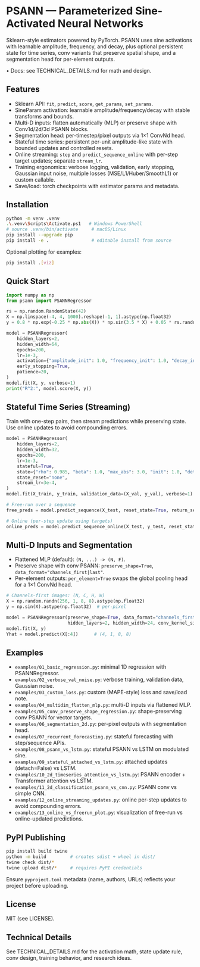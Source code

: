 # PSANN — Parameterized Sine-Activated Neural Networks

Sklearn-style estimators powered by PyTorch. PSANN uses sine activations with learnable amplitude, frequency, and decay, plus optional persistent state for time series, conv variants that preserve spatial shape, and a segmentation head for per-element outputs.

• Docs: see TECHNICAL_DETAILS.md for math and design.

## Features

- Sklearn API: `fit`, `predict`, `score`, `get_params`, `set_params`.
- SineParam activation: learnable amplitude/frequency/decay with stable transforms and bounds.
- Multi-D inputs: flatten automatically (MLP) or preserve shape with Conv1d/2d/3d PSANN blocks.
- Segmentation head: per-timestep/pixel outputs via 1×1 ConvNd head.
- Stateful time series: persistent per-unit amplitude-like state with bounded updates and controlled resets.
- Online streaming: `step` and `predict_sequence_online` with per-step target updates; separate `stream_lr`.
- Training ergonomics: verbose logging, validation, early stopping, Gaussian input noise, multiple losses (MSE/L1/Huber/SmoothL1) or custom callable.
- Save/load: torch checkpoints with estimator params and metadata.

## Installation

```bash
python -m venv .venv
.\.venv\Scripts\Activate.ps1   # Windows PowerShell
# source .venv/bin/activate     # macOS/Linux
pip install --upgrade pip
pip install -e .                # editable install from source
```

Optional plotting for examples:

```bash
pip install .[viz]
```

## Quick Start

```python
import numpy as np
from psann import PSANNRegressor

rs = np.random.RandomState(42)
X = np.linspace(-4, 4, 1000).reshape(-1, 1).astype(np.float32)
y = 0.8 * np.exp(-0.25 * np.abs(X)) * np.sin(3.5 * X) + 0.05 * rs.randn(*X.shape)

model = PSANNRegressor(
    hidden_layers=2,
    hidden_width=64,
    epochs=200,
    lr=1e-3,
    activation={"amplitude_init": 1.0, "frequency_init": 1.0, "decay_init": 0.1},
    early_stopping=True,
    patience=20,
)
model.fit(X, y, verbose=1)
print("R^2:", model.score(X, y))
```

## Stateful Time Series (Streaming)

Train with one-step pairs, then stream predictions while preserving state. Use online updates to avoid compounding errors.

```python
model = PSANNRegressor(
    hidden_layers=2,
    hidden_width=32,
    epochs=200,
    lr=1e-3,
    stateful=True,
    state={"rho": 0.985, "beta": 1.0, "max_abs": 3.0, "init": 1.0, "detach": True},
    state_reset="none",
    stream_lr=3e-4,
)
model.fit(X_train, y_train, validation_data=(X_val, y_val), verbose=1)

# Free-run over a sequence
free_preds = model.predict_sequence(X_test, reset_state=True, return_sequence=True)

# Online (per-step update using targets)
online_preds = model.predict_sequence_online(X_test, y_test, reset_state=True)
```

## Multi-D Inputs and Segmentation

- Flattened MLP (default): `(N, ...) -> (N, F)`.
- Preserve shape with conv PSANN: `preserve_shape=True`, `data_format="channels_first|last"`.
- Per-element outputs: `per_element=True` swaps the global pooling head for a 1×1 ConvNd head.

```python
# Channels-first images: (N, C, H, W)
X = np.random.randn(256, 1, 8, 8).astype(np.float32)
y = np.sin(X).astype(np.float32)  # per-pixel

model = PSANNRegressor(preserve_shape=True, data_format="channels_first", per_element=True,
                       hidden_layers=2, hidden_width=24, conv_kernel_size=3, epochs=20)
model.fit(X, y)
Yhat = model.predict(X[:4])      # (4, 1, 8, 8)
```

## Examples

- `examples/01_basic_regression.py`: minimal 1D regression with PSANNRegressor.
- `examples/02_verbose_val_noise.py`: verbose training, validation data, Gaussian noise.
- `examples/03_custom_loss.py`: custom (MAPE-style) loss and save/load note.
- `examples/04_multidim_flatten_mlp.py`: multi-D inputs via flattened MLP.
- `examples/05_conv_preserve_shape_regression.py`: shape-preserving conv PSANN for vector targets.
- `examples/06_segmentation_2d.py`: per-pixel outputs with segmentation head.
- `examples/07_recurrent_forecasting.py`: stateful forecasting with step/sequence APIs.
- `examples/08_psann_vs_lstm.py`: stateful PSANN vs LSTM on modulated sine.
- `examples/09_stateful_attached_vs_lstm.py`: attached updates (detach=False) vs LSTM.
- `examples/10_2d_timeseries_attention_vs_lstm.py`: PSANN encoder + Transformer attention vs LSTM.
- `examples/11_2d_classification_psann_vs_cnn.py`: PSANN conv vs simple CNN.
- `examples/12_online_streaming_updates.py`: online per-step updates to avoid compounding errors.
- `examples/13_online_vs_freerun_plot.py`: visualization of free-run vs online-updated predictions.

## PyPI Publishing

```bash
pip install build twine
python -m build         # creates sdist + wheel in dist/
twine check dist/*
twine upload dist/*     # requires PyPI credentials
```

Ensure `pyproject.toml` metadata (name, authors, URLs) reflects your project before uploading.

## License

MIT (see LICENSE).

## Technical Details

See TECHNICAL_DETAILS.md for the activation math, state update rule, conv design, training behavior, and research ideas.

